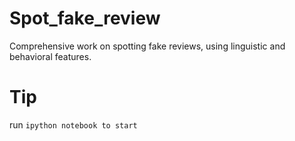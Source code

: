# Spot_fake_review
Comprehensive work on spotting fake reviews, using linguistic and behavioral features.

# Tip 
run 
``ipython notebook to start``
